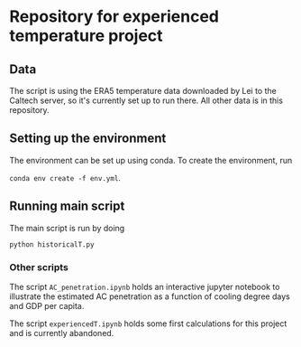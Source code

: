 # Repository for experienced temperature project

## Data
The script is using the ERA5 temperature data downloaded by Lei to the Caltech server, so it's currently set up to run there. All other data is in this repository.

## Setting up the environment
The environment can be set up using conda. To create the environment, run

```conda env create -f env.yml```.

## Running main script
The main script is run by doing

```python historicalT.py```

### Other scripts
The script ```AC_penetration.ipynb``` holds an interactive jupyter notebook to illustrate the estimated AC penetration as a function of cooling degree days and GDP per capita.

The script ```experiencedT.ipynb``` holds some first calculations for this project and is currently abandoned.
